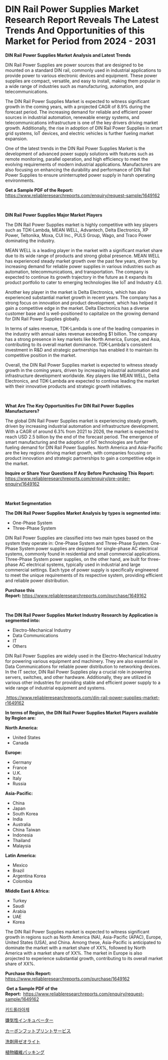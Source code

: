 <p><h1>DIN Rail Power Supplies Market Research Report Reveals The Latest Trends And Opportunities of this Market for Period from 2024 - 2031</h1></p><p><strong>DIN Rail Power Supplies Market Analysis and Latest Trends</strong></p>
<p><p>DIN Rail Power Supplies are power sources that are designed to be mounted on a standard DIN rail, commonly used in industrial applications to provide power to various electronic devices and equipment. These power supplies are compact, versatile, and easy to install, making them popular in a wide range of industries such as manufacturing, automation, and telecommunications.</p><p>The DIN Rail Power Supplies Market is expected to witness significant growth in the coming years, with a projected CAGR of 8.9% during the forecast period. The increasing demand for reliable and efficient power sources in industrial automation, renewable energy systems, and telecommunications infrastructure is one of the key drivers driving market growth. Additionally, the rise in adoption of DIN Rail Power Supplies in smart grid systems, IoT devices, and electric vehicles is further fueling market expansion.</p><p>One of the latest trends in the DIN Rail Power Supplies Market is the development of advanced power supply solutions with features such as remote monitoring, parallel operation, and high efficiency to meet the evolving requirements of modern industrial applications. Manufacturers are also focusing on enhancing the durability and performance of DIN Rail Power Supplies to ensure uninterrupted power supply in harsh operating environments.</p></p>
<p><strong>Get a Sample PDF of the Report:&nbsp;</strong> <a href="https://www.reliableresearchreports.com/enquiry/request-sample/1649162">https://www.reliableresearchreports.com/enquiry/request-sample/1649162</a></p>
<p>&nbsp;</p>
<p><strong>DIN Rail Power Supplies Major Market Players</strong></p>
<p><p>The DIN Rail Power Supplies market is highly competitive with key players such as TDK-Lambda, MEAN WELL, Advantech, Delta Electronics, XP Power, Teltonika, Moxa, CUI Inc., PULS Group, Wago, and Traco Power dominating the industry.</p><p>MEAN WELL is a leading player in the market with a significant market share due to its wide range of products and strong global presence. MEAN WELL has experienced steady market growth over the past few years, driven by increasing demand for reliable power supplies in various industries such as automation, telecommunications, and transportation. The company is expected to continue its growth trajectory in the future as it expands its product portfolio to cater to emerging technologies like IoT and Industry 4.0.</p><p>Another key player in the market is Delta Electronics, which has also experienced substantial market growth in recent years. The company has a strong focus on innovation and product development, which has helped it gain a competitive edge in the market. Delta Electronics has a diverse customer base and is well-positioned to capitalize on the growing demand for DIN Rail Power Supplies globally.</p><p>In terms of sales revenue, TDK-Lambda is one of the leading companies in the industry with annual sales revenue exceeding $1 billion. The company has a strong presence in key markets like North America, Europe, and Asia, contributing to its overall market dominance. TDK-Lambda's consistent investment in R&D and strategic partnerships has enabled it to maintain its competitive position in the market.</p><p>Overall, the DIN Rail Power Supplies market is expected to witness steady growth in the coming years, driven by increasing industrial automation and infrastructure development worldwide. Key players like MEAN WELL, Delta Electronics, and TDK-Lambda are expected to continue leading the market with their innovative products and strategic growth initiatives.</p></p>
<p>&nbsp;</p>
<p><strong>What Are The Key Opportunities For DIN Rail Power Supplies Manufacturers?</strong></p>
<p><p>The global DIN Rail Power Supplies market is experiencing steady growth, driven by increasing industrial automation and infrastructure development. With a CAGR of around 6.3% from 2021 to 2026, the market is expected to reach USD 2.5 billion by the end of the forecast period. The emergence of smart manufacturing and the adoption of IoT technologies are further fueling demand for DIN Rail Power Supplies. North America and Asia-Pacific are the key regions driving market growth, with companies focusing on product innovation and strategic partnerships to gain a competitive edge in the market.</p></p>
<p><strong>Inquire or Share Your Questions If Any Before Purchasing This Report:</strong> <a href="https://www.reliableresearchreports.com/enquiry/pre-order-enquiry/1649162">https://www.reliableresearchreports.com/enquiry/pre-order-enquiry/1649162</a></p>
<p>&nbsp;</p>
<p><strong>Market Segmentation</strong></p>
<p><strong>The DIN Rail Power Supplies Market Analysis by types is segmented into:</strong></p>
<p><ul><li>One-Phase System</li><li>Three-Phase System</li></ul></p>
<p><p>DIN Rail Power Supplies are classified into two main types based on the system they operate in: One-Phase System and Three-Phase System. One-Phase System power supplies are designed for single-phase AC electrical systems, commonly found in residential and small commercial applications. Three-Phase System power supplies, on the other hand, are built for three-phase AC electrical systems, typically used in industrial and large commercial settings. Each type of power supply is specifically engineered to meet the unique requirements of its respective system, providing efficient and reliable power distribution.</p></p>
<p><strong>Purchase this Report:&nbsp;</strong><a href="https://www.reliableresearchreports.com/purchase/1649162">https://www.reliableresearchreports.com/purchase/1649162</a></p>
<p>&nbsp;</p>
<p><strong>The DIN Rail Power Supplies Market Industry Research by Application is segmented into:</strong></p>
<p><ul><li>Electro-Mechanical Industry</li><li>Data Communications</li><li>IT</li><li>Others</li></ul></p>
<p><p>DIN Rail Power Supplies are widely used in the Electro-Mechanical Industry for powering various equipment and machinery. They are also essential in Data Communications for reliable power distribution to networking devices. In the IT sector, DIN Rail Power Supplies play a crucial role in powering servers, switches, and other hardware. Additionally, they are utilized in various other industries for providing stable and efficient power supply to a wide range of industrial equipment and systems.</p></p>
<p><a href="https://www.reliableresearchreports.com/din-rail-power-supplies-market-r1649162">&nbsp;https://www.reliableresearchreports.com/din-rail-power-supplies-market-r1649162</a></p>
<p><strong>In terms of Region, the DIN Rail Power Supplies Market Players available by Region are:</strong></p>
<p>
    <p> <strong> North America: </strong>
        <ul>
            <li>United States</li>
            <li>Canada</li>
        </ul>
        </p> 
    <p> <strong> Europe: </strong>
        <ul>
            <li>Germany</li>
            <li>France</li>
            <li>U.K.</li>
            <li>Italy</li>
            <li>Russia</li>
        </ul>
        </p> 
    <p> <strong> Asia-Pacific: </strong>
        <ul>
            <li>China</li>
            <li>Japan</li>
            <li>South Korea</li>
            <li>India</li>
            <li>Australia</li>
            <li>China Taiwan</li>
            <li>Indonesia</li>
            <li>Thailand</li>
            <li>Malaysia</li>
        </ul>
        </p> 
    <p> <strong> Latin America: </strong>
        <ul>
            <li>Mexico</li>
            <li>Brazil</li>
            <li>Argentina Korea</li>
            <li>Colombia</li>
        </ul>
        </p> 
    <p> <strong> Middle East & Africa: </strong>
        <ul>
            <li>Turkey</li>
            <li>Saudi</li>
            <li>Arabia</li>
            <li>UAE</li>
            <li>Korea</li>
        </ul>
    </p>
    </p>
<p><p>The DIN Rail Power Supplies market is expected to witness significant growth in regions such as North America (NA), Asia-Pacific (APAC), Europe, United States (USA), and China. Among these, Asia-Pacific is anticipated to dominate the market with a market share of XX%, followed by North America with a market share of XX%. The market in Europe is also projected to experience substantial growth, contributing to its overall market share of XX%.</p></p>
<p><strong>Purchase this Report: </strong><a href="https://www.reliableresearchreports.com/purchase/1649162">https://www.reliableresearchreports.com/purchase/1649162</a></p>
<p>&nbsp;<strong>Get a Sample PDF of the Report:&nbsp;&nbsp;</strong><a href="https://www.reliableresearchreports.com/enquiry/request-sample/1649162">https://www.reliableresearchreports.com/enquiry/request-sample/1649162</a></p>
<p><strong></strong></p>
<p><p><a href="https://medium.com/@thadnader1941/%ED%82%A4%EB%93%9C%EB%A1%A4%EB%A0%88%EC%9D%B4%EC%8A%A4-%EC%8B%9C%EC%9E%A5-%EC%8B%9C%EC%9E%A5-cagr-%EC%8B%9C%EC%9E%A5-%EB%8F%99%ED%96%A5-%EB%B0%8F-%EC%84%B1%EC%9E%A5-%EC%A0%84%EB%9E%B5%EC%97%90-%EB%8C%80%ED%95%9C-%ED%86%B5%EC%B0%B0%EB%A0%A5-eafb28375a34">키드롤라아제</a></p><p><a href="https://medium.com/@craigurcottrte8/%E4%B8%8D%E6%B4%BB%E6%80%A7%E5%9F%B9%E9%A4%8A%E5%99%A8%E5%B8%82%E5%A0%B4%E8%A6%8F%E6%A8%A1-%E5%B8%82%E5%A0%B4%E5%B1%95%E6%9C%9B%E3%81%A8%E5%B8%82%E5%A0%B4%E4%BA%88%E6%B8%AC-2024%E5%B9%B4%E3%81%8B%E3%82%892031%E5%B9%B4-2278a67dd4a7">嫌気性インキュベーター</a></p><p><a href="https://github.com/lily-u-genius/Market-Research-Report-List-1/blob/main/475015730143.md">カーボンフットプリントサービス</a></p><p><a href="https://medium.com/@sebastianhodges1/%E6%B4%97%E5%89%A4%E5%B8%82%E5%A0%B4%E5%90%91%E3%81%91%E3%81%AE%E6%B2%B8%E7%9F%B3%E3%81%AE%E5%88%86%E6%9E%90-%E3%82%B0%E3%83%AD%E3%83%BC%E3%83%90%E3%83%AB%E7%94%A3%E6%A5%AD%E3%81%AE%E5%B1%95%E6%9C%9B%E3%81%A8%E4%BA%88%E6%B8%AC-2024%E5%B9%B4%E3%81%8B%E3%82%892031%E5%B9%B4-a49a619427e9">洗剤用ゼオライト</a></p><p><a href="https://github.com/dandier2003/Market-Research-Report-List-1/blob/main/348482730142.md">植物繊維パッキング</a></p></p>
